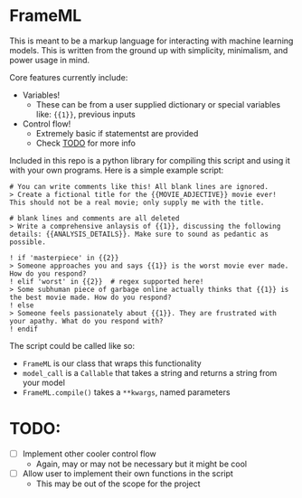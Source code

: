 # FrameML

This is meant to be a markup language for interacting with machine learning models. This is written from the ground up with simplicity, minimalism, and power usage in mind.

Core features currently include:
* Variables!
    * These can be from a user supplied dictionary or special variables like: `{{1}}`, previous inputs
* Control flow!
    * Extremely basic if statementst are provided
    * Check [TODO](#TODO) for more info


Included in this repo is a python library for compiling this script and using it with your own programs. Here is a simple example script:

```
# You can write comments like this! All blank lines are ignored.
> Create a fictional title for the {{MOVIE_ADJECTIVE}} movie ever! This should not be a real movie; only supply me with the title.

# blank lines and comments are all deleted
> Write a comprehensive anlaysis of {{1}}, discussing the following details: {{ANALYSIS_DETAILS}}. Make sure to sound as pedantic as possible.

! if 'masterpiece' in {{2}}
> Someone approaches you and says {{1}} is the worst movie ever made. How do you respond?
! elif 'worst' in {{2}}  # regex supported here!
> Some subhuman piece of garbage online actually thinks that {{1}} is the best movie made. How do you respond?
! else
> Someone feels passionately about {{1}}. They are frustrated with your apathy. What do you respond with?
! endif
```

The script could be called like so:

* `FrameML` is our class that wraps this functionality
* `model_call` is a `Callable` that takes a string and returns a string from your model
* `FrameML.compile()` takes a `**kwargs`, named parameters


# TODO:

* [ ] Implement other cooler control flow
    * Again, may or may not be necessary but it might be cool
* [ ] Allow user to implement their own functions in the script
    * This may be out of the scope for the project
